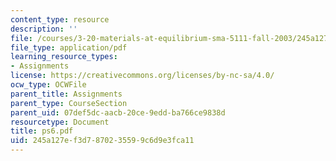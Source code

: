 ```yaml
---
content_type: resource
description: ''
file: /courses/3-20-materials-at-equilibrium-sma-5111-fall-2003/245a127ef3d7870235599c6d9e3fca11_ps6.pdf
file_type: application/pdf
learning_resource_types:
- Assignments
license: https://creativecommons.org/licenses/by-nc-sa/4.0/
ocw_type: OCWFile
parent_title: Assignments
parent_type: CourseSection
parent_uid: 07def5dc-aacb-20ce-9edd-ba766ce9838d
resourcetype: Document
title: ps6.pdf
uid: 245a127e-f3d7-8702-3559-9c6d9e3fca11
---
```

